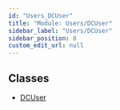 ```yaml
---
id: "Users_DCUser"
title: "Module: Users/DCUser"
sidebar_label: "Users/DCUser"
sidebar_position: 0
custom_edit_url: null
---
```


## Classes

- [DCUser](../classes/Users_DCUser.DCUser.md)
